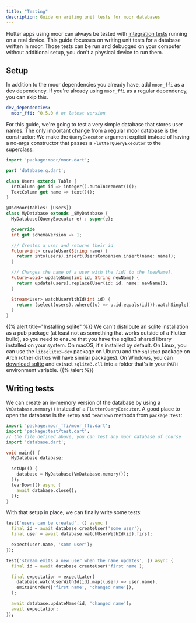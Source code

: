 ```yaml
---
title: "Testing"
description: Guide on writing unit tests for moor databases
---
```


Flutter apps using moor can always be tested with [integration tests](https://flutter.dev/docs/cookbook/testing/integration/introduction)
running on a real device. This guide focusses on writing unit tests for a database written in moor.
Those tests can be run and debugged on your computer without additional setup, you don't a
physical device to run them.

## Setup
In addition to the moor dependencies you already have, add `moor_ffi` as a dev dependency. If you're already using `moor_ffi`
as a regular dependency, you can skip this.
```yaml
dev_dependencies:
  moor_ffi: ^0.5.0 # or latest version
```

For this guide, we're going to test a very simple database that stores user names. The only important change from a regular moor
database is the constructor: We make the `QueryExecutor` argument explicit instead of having a no-args constructor that passes
a `FlutterQueryExecutor` to the superclass.
```dart
import 'package:moor/moor.dart';

part 'database.g.dart';

class Users extends Table {
  IntColumn get id => integer().autoIncrement()();
  TextColumn get name => text()();
}

@UseMoor(tables: [Users])
class MyDatabase extends _$MyDatabase {
  MyDatabase(QueryExecutor e) : super(e);

  @override
  int get schemaVersion => 1;

  /// Creates a user and returns their id
  Future<int> createUser(String name) {
    return into(users).insert(UsersCompanion.insert(name: name));
  }

  /// Changes the name of a user with the [id] to the [newName].
  Future<void> updateName(int id, String newName) {
    return update(users).replace(User(id: id, name: newName));
  }

  Stream<User> watchUserWithId(int id) {
    return (select(users)..where((u) => u.id.equals(id))).watchSingle();
  }
}
```

{{% alert title="Installing sqlite" %}}
We can't distribute an sqlite installation as a pub package (at least
not as something that works outside of a Flutter build), so you need
to ensure that you have the sqlite3 shared library installed on your
system. On macOS, it's installed by default.
On Linux, you can use the `libsqlite3-dev` package on Ubuntu and the 
`sqlite3` package on Arch (other distros will have similar packages).
On Windows, you can [download sqlite](https://www.sqlite.org/download.html)
and extract `sqlite3.dll` into a folder that's in your `PATH` environment
variable.
{{% /alert %}}

## Writing tests

We can create an in-memory version of the database by using a 
`VmDatabase.memory()` instead of a `FlutterQueryExecutor`. A good
place to open the database is the `setUp` and `tearDown` methods from
`package:test`:
```dart
import 'package:moor_ffi/moor_ffi.dart';
import 'package:test/test.dart';
// the file defined above, you can test any moor database of course
import 'database.dart'; 

void main() {
  MyDatabase database;

  setUp(() {
    database = MyDatabase(VmDatabase.memory());
  });
  tearDown(() async {
    await database.close();
  });
}
```

With that setup in place, we can finally write some tests:
```dart
test('users can be created', () async {
  final id = await database.createUser('some user');
  final user = await database.watchUserWithId(id).first;

  expect(user.name, 'some user');
});

test('stream emits a new user when the name updates', () async {
  final id = await database.createUser('first name');

  final expectation = expectLater(
    database.watchUserWithId(id).map((user) => user.name),
    emitsInOrder(['first name', 'changed name']),
  );

  await database.updateName(id, 'changed name');
  await expectation;
});
```